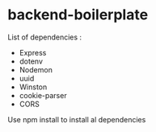 # backend-boilerplate

List of dependencies :
- Express
- dotenv
- Nodemon
- uuid
- Winston 
- cookie-parser
- CORS

Use npm install to install al dependencies
